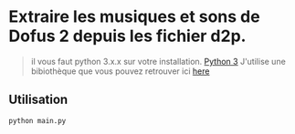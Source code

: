 Extraire les musiques et sons de Dofus 2 depuis les fichier d2p.
===========

> il vous faut python 3.x.x sur votre installation. [Python 3](https://www.python.org/downloads/)
>J'utilise une bibiothèque que vous pouvez retrouver ici [here](https://github.com/lMagickl/Dofus-Tools-SWL-D2P)

Utilisation
-----

`python main.py`
